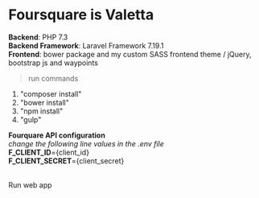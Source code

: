# Foursquare is Valetta
**Backend**: PHP 7.3<br>
**Backend Framework**: Laravel Framework 7.19.1<br>
**Frontend**: bower package and my custom SASS frontend theme / jQuery, bootstrap js and waypoints<br>

> run commands
>

1. "composer install"<br>
2. "bower install"<br>
3. "npm install"<br>
4. "gulp"<br>

**Fourquare API configuration**<br>
*change the following line values in the .env file*<br>
**F_CLIENT_ID**={client_id}<br>
**F_CLIENT_SECRET**={client_secret}<br><br>

Run web app
